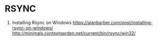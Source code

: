 RSYNC
=====

1. Installing Rsync on Windows
    https://alanbarber.com/post/installing-rsync-on-windows/
    http://minimals.contextgarden.net/current/bin/rsync/win32/
